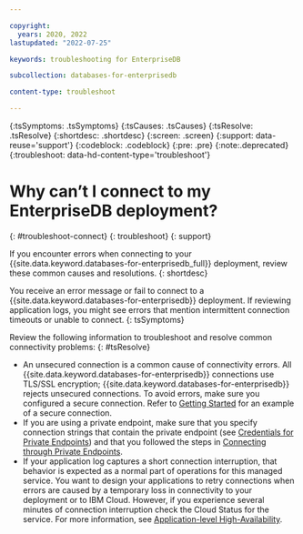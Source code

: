 ```yaml
---

copyright:
  years: 2020, 2022
lastupdated: "2022-07-25"

keywords: troubleshooting for EnterpriseDB

subcollection: databases-for-enterprisedb

content-type: troubleshoot

---
```


{:tsSymptoms: .tsSymptoms}
{:tsCauses: .tsCauses}
{:tsResolve: .tsResolve}
{:shortdesc: .shortdesc}
{:screen: .screen}
{:support: data-reuse='support'}
{:codeblock: .codeblock}
{:pre: .pre}
{:note:.deprecated}
{:troubleshoot: data-hd-content-type='troubleshoot'}


# Why can’t I connect to my EnterpriseDB deployment?
{: #troubleshoot-connect}
{: troubleshoot}
{: support} 

If you encounter errors when connecting to your {{site.data.keyword.databases-for-enterprisedb_full}} deployment, review these common causes and resolutions.
{: shortdesc}

You receive an error message or fail to connect to a {{site.data.keyword.databases-for-enterprisedb}} deployment.  If reviewing application logs, you might see errors that mention intermittent connection timeouts or unable to connect.
{: tsSymptoms}

Review the following information to troubleshoot and resolve common connectivity problems:
{: #tsResolve}

* An unsecured connection is a common cause of connectivity errors.  All {{site.data.keyword.databases-for-enterprisedb}} connections use TLS/SSL encryption; {{site.data.keyword.databases-for-enterprisedb}} rejects unsecured connections.  To avoid errors, make sure you configured a secure connection.  Refer to [Getting Started](/docs/databases-for-enterprisedb?topic=databases-for-enterprisedb-getting-started) for an example of a secure connection.
* If you are using a private endpoint, make sure that you specify connection strings that contain the private endpoint (see [Credentials for Private Endpoints](/docs/databases-for-enterprisedb?topic=cloud-databases-service-endpoints#credentials-for-private-endpoints)) and that you followed the steps in [Connecting through Private Endpoints](/docs/databases-for-enterprisedb?topic=cloud-databases-service-endpoints#private-endpoint-connections).
* If your application log captures a short connection interruption, that behavior is expected as a normal part of operations for this managed service. You want to design your applications to retry connections when errors are caused by a temporary loss in connectivity to your deployment or to IBM Cloud. However, if you experience several minutes of connection interruption check the Cloud Status for the service. For more information, see [Application-level High-Availability](/docs/databases-for-enterprisedb?topic=databases-for-enterprisedb-high-availability#application-level-high-availability).

